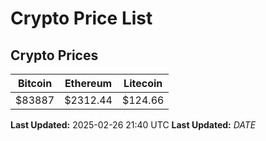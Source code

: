 # Crypto Price List

## Crypto Prices
| Bitcoin | Ethereum | Litecoin |
| ------- | -------- | -------- |
| $83887 | $2312.44 | $124.66 |
**Last Updated:** 2025-02-26 21:40 UTC
**Last Updated:** $DATE$
